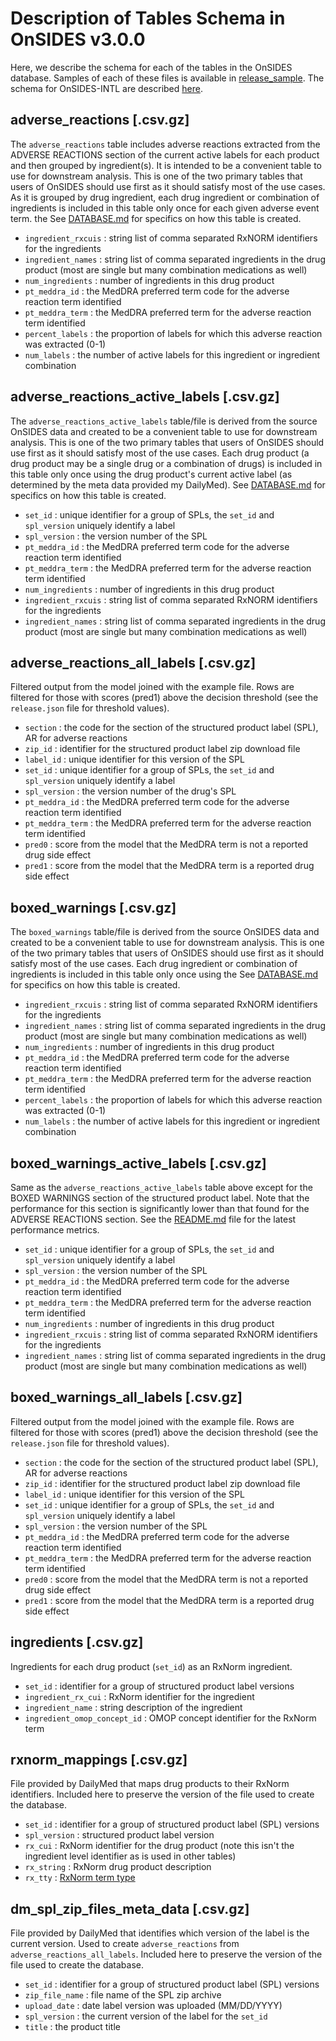 # Description of Tables Schema in OnSIDES v3.0.0

Here, we describe the schema for each of the tables in the OnSIDES database. Samples of each of these files is available in [release_sample](release_sample). The schema for OnSIDES-INTL are described [here](onsides_intl/SCHEMA_INTL.md).

## adverse_reactions [.csv.gz]

The `adverse_reactions` table includes adverse reactions extracted from the ADVERSE REACTIONS section of the current active labels for each product and then grouped by ingredient(s). It is intended to be a convenient table to use for downstream analysis. This is one of the two primary tables that users of OnSIDES should use first as it should satisfy most of the use cases. As it is grouped by drug ingredient, each drug ingredient or combination of ingredients is included in this table only once for each given adverse event term. the See [DATABASE.md](DATABASE.md) for specifics on how this table is created.

- `ingredient_rxcuis` :  string list of comma separated RxNORM identifiers for the ingredients
- `ingredient_names` : string list of comma separated ingredients in the drug product (most are single but many combination medications as well)
- `num_ingredients` : number of ingredients in this drug product
- `pt_meddra_id` : the MedDRA preferred term code for the adverse reaction term identified
- `pt_meddra_term` :  the MedDRA preferred term for the adverse reaction term identified
- `percent_labels` : the proportion of labels for which this adverse reaction was extracted (0-1)
- `num_labels` : the number of active labels for this ingredient or ingredient combination

## adverse_reactions_active_labels [.csv.gz]

The `adverse_reactions_active_labels` table/file is derived from the source OnSIDES data and created to be a convenient table to use for downstream analysis. This is one of the two primary tables that users of OnSIDES should use first as it should satisfy most of the use cases. Each drug product (a drug product may be a single drug or a combination of drugs) is included in this table only once using the drug product's current active label (as determined by the meta data provided my DailyMed). See [DATABASE.md](DATABASE.md) for specifics on how this table is created.

- `set_id` : unique identifier for a group of SPLs, the `set_id` and `spl_version` uniquely identify a label
- `spl_version` : the version number of the SPL
- `pt_meddra_id` : the MedDRA preferred term code for the adverse reaction term identified
- `pt_meddra_term` : the MedDRA preferred term for the adverse reaction term identified
- `num_ingredients` : number of ingredients in this drug product
- `ingredient_rxcuis` : string list of comma separated RxNORM identifiers for the ingredients
- `ingredient_names` : string list of comma separated ingredients in the drug product (most are single but many combination medications as well)

## adverse_reactions_all_labels [.csv.gz]

Filtered output from the model joined with the example file. Rows are filtered for those with scores (pred1) above the decision threshold (see the `release.json` file for threshold values).

- `section` : the code for the section of the structured product label (SPL), AR for adverse reactions
- `zip_id` : identifier for the structured product label zip download file
- `label_id` : unique identifier for this version of the SPL
- `set_id` : unique identifier for a group of SPLs, the `set_id` and `spl_version` uniquely identify a label
- `spl_version` : the version number of the drug's SPL
- `pt_meddra_id` : the MedDRA preferred term code for the adverse reaction term identified
- `pt_meddra_term` : the MedDRA preferred term for the adverse reaction term identified
- `pred0` : score from the model that the MedDRA term is not a reported drug side effect
- `pred1` : score from the model that the MedDRA term is a reported drug side effect

## boxed_warnings [.csv.gz]

The `boxed_warnings` table/file is derived from the source OnSIDES data and created to be a convenient table to use for downstream analysis. This is one of the two primary tables that users of OnSIDES should use first as it should satisfy most of the use cases. Each drug ingredient or combination of ingredients is included in this table only once using the See [DATABASE.md](DATABASE.md) for specifics on how this table is created.

- `ingredient_rxcuis` : string list of comma separated RxNORM identifiers for the ingredients
- `ingredient_names` : string list of comma separated ingredients in the drug product (most are single but many combination medications as well)
- `num_ingredients` : number of ingredients in this drug product
- `pt_meddra_id` : the MedDRA preferred term code for the adverse reaction term identified
- `pt_meddra_term` : the MedDRA preferred term for the adverse reaction term identified
- `percent_labels` : the proportion of labels for which this adverse reaction was extracted (0-1)
- `num_labels` : the number of active labels for this ingredient or ingredient combination

## boxed_warnings_active_labels [.csv.gz]

Same as the `adverse_reactions_active_labels` table above except for the BOXED WARNINGS section of the structured product label. Note that the performance for this section is significantly lower than that found for the ADVERSE REACTIONS section. See the [README.md](README.md) file for the latest performance metrics.

- `set_id` : unique identifier for a group of SPLs, the `set_id` and `spl_version` uniquely identify a label
- `spl_version` : the version number of the SPL
- `pt_meddra_id` : the MedDRA preferred term code for the adverse reaction term identified
- `pt_meddra_term` : the MedDRA preferred term for the adverse reaction term identified
- `num_ingredients` : number of ingredients in this drug product
- `ingredient_rxcuis` : string list of comma separated RxNORM identifiers for the ingredients
- `ingredient_names` : string list of comma separated ingredients in the drug product (most are single but many combination medications as well)

## boxed_warnings_all_labels [.csv.gz]

Filtered output from the model joined with the example file. Rows are filtered for those with scores (pred1) above the decision threshold (see the `release.json` file for threshold values).

- `section` : the code for the section of the structured product label (SPL), AR for adverse reactions
- `zip_id` : identifier for the structured product label zip download file
- `label_id` : unique identifier for this version of the SPL
- `set_id` : unique identifier for a group of SPLs, the `set_id` and `spl_version` uniquely identify a label
- `spl_version` : the version number of the SPL
- `pt_meddra_id` : the MedDRA preferred term code for the adverse reaction term identified
- `pt_meddra_term` : the MedDRA preferred term for the adverse reaction term identified
- `pred0` : score from the model that the MedDRA term is not a reported drug side effect
- `pred1` : score from the model that the MedDRA term is a reported drug side effect

## ingredients [.csv.gz]

Ingredients for each drug product (`set_id`) as an RxNorm ingredient.

- `set_id` : identifier for a group of structured product label versions
- `ingredient_rx_cui` : RxNorm identifier for the ingredient
- `ingredient_name` : string description of the ingredient
- `ingredient_omop_concept_id` : OMOP concept identifier for the RxNorm term

## rxnorm_mappings [.csv.gz]

File provided by DailyMed that maps drug products to their RxNorm identifiers. Included here to preserve the version of the file used to create the database.

- `set_id` : identifier for a group of structured product label (SPL) versions
- `spl_version` : structured product label version
- `rx_cui` : RxNorm identifier for the drug product (note this isn't the ingredient level identifier as is used in other tables)
- `rx_string` : RxNorm drug product description
- `rx_tty` : [RxNorm term type](https://www.nlm.nih.gov/research/umls/rxnorm/docs/appendix5.html)

## dm_spl_zip_files_meta_data [.csv.gz]

File provided by DailyMed that identifies which version of the label is the current version. Used to create `adverse_reactions` from `adverse_reactions_all_labels`. Included here to preserve the version of the file used to create the database.

- `set_id` : identifier for a group of structured product label (SPL) versions
- `zip_file_name` : file name of the SPL zip archive
- `upload_date` : date label version was uploaded (MM/DD/YYYY)
- `spl_version` : the current version of the label for the `set_id`
- `title` : the product title
